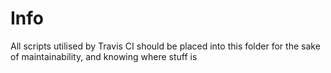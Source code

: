 # Info

All scripts utilised by Travis CI should be placed into this folder for the sake of maintainability, and knowing where stuff is

